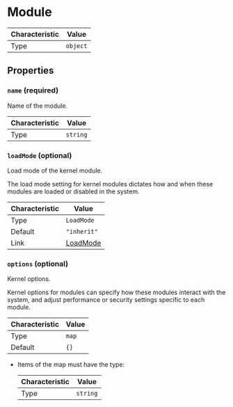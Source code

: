 <!-- THIS FILE IS AUTOMATICALLY GENERATED BY DOCBUILDER, DO NOT EDIT MANUALLY! -->

# Module

| Characteristic | Value    |
| -------------- | -------- |
| Type           | `object` |

## Properties

### `name` **<span>(required)</span>**

Name of the module.

| Characteristic | Value    |
| -------------- | -------- |
| Type           | `string` |

### `loadMode` (optional)

Load mode of the kernel module.

The load mode setting for kernel modules dictates how and when these modules are loaded or disabled in the system.

| Characteristic | Value                     |
| -------------- | ------------------------- |
| Type           | `LoadMode`                |
| Default        | `"inherit"`               |
| Link           | [LoadMode](./LoadMode.md) |

### `options` (optional)

Kernel options.

Kernel options for modules can specify how these modules interact with the system, and adjust performance or security settings specific to each module.

| Characteristic | Value |
| -------------- | ----- |
| Type           | `map` |
| Default        | `{}`  |

- Items of the map must have the type:

   | Characteristic | Value    |
   | -------------- | -------- |
   | Type           | `string` |

